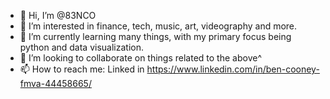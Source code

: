 - 👋 Hi, I’m @83NCO
- 👀 I’m interested in finance, tech, music, art, videography and more. 
- 🌱 I’m currently learning many things, with my primary focus being python and data visualization.
- 💞️ I’m looking to collaborate on things related to the above^
- 📫 How to reach me: Linked in https://www.linkedin.com/in/ben-cooney-fmva-44458665/

<!---
83NCO/83NCO is a ✨ special ✨ repository because its `README.md` (this file) appears on your GitHub profile.
You can click the Preview link to take a look at your changes.
--->
